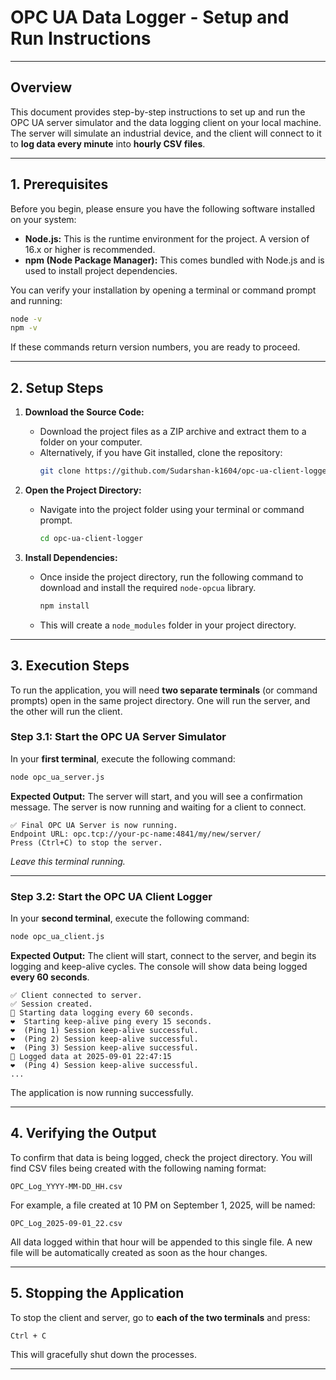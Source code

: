 # OPC UA Data Logger - Setup and Run Instructions

---

## Overview

This document provides step-by-step instructions to set up and run the OPC UA server simulator and the data logging client on your local machine. The server will simulate an industrial device, and the client will connect to it to **log data every minute** into **hourly CSV files**.

---

## 1. Prerequisites

Before you begin, please ensure you have the following software installed on your system:

- **Node.js:** This is the runtime environment for the project. A version of 16.x or higher is recommended.  
- **npm (Node Package Manager):** This comes bundled with Node.js and is used to install project dependencies.

You can verify your installation by opening a terminal or command prompt and running:

```bash
node -v
npm -v
```

If these commands return version numbers, you are ready to proceed.

---

## 2. Setup Steps

1. **Download the Source Code:**
   - Download the project files as a ZIP archive and extract them to a folder on your computer.  
   - Alternatively, if you have Git installed, clone the repository:
     ```bash
     git clone https://github.com/Sudarshan-k1604/opc-ua-client-logger.git
     ```

2. **Open the Project Directory:**
   - Navigate into the project folder using your terminal or command prompt.
     ```bash
     cd opc-ua-client-logger
     ```

3. **Install Dependencies:**
   - Once inside the project directory, run the following command to download and install the required `node-opcua` library.
     ```bash
     npm install
     ```
   - This will create a `node_modules` folder in your project directory.

---

## 3. Execution Steps

To run the application, you will need **two separate terminals** (or command prompts) open in the same project directory. One will run the server, and the other will run the client.

### Step 3.1: Start the OPC UA Server Simulator

In your **first terminal**, execute the following command:

```bash
node opc_ua_server.js
```

**Expected Output:** The server will start, and you will see a confirmation message. The server is now running and waiting for a client to connect.

```
✅ Final OPC UA Server is now running.
Endpoint URL: opc.tcp://your-pc-name:4841/my/new/server/
Press (Ctrl+C) to stop the server.
```

*Leave this terminal running.*

---

### Step 3.2: Start the OPC UA Client Logger

In your **second terminal**, execute the following command:

```bash
node opc_ua_client.js
```

**Expected Output:** The client will start, connect to the server, and begin its logging and keep-alive cycles. The console will show data being logged **every 60 seconds**.

```
✅ Client connected to server.
✅ Session created.
🚀 Starting data logging every 60 seconds.
❤️  Starting keep-alive ping every 15 seconds.
❤️  (Ping 1) Session keep-alive successful.
❤️  (Ping 2) Session keep-alive successful.
❤️  (Ping 3) Session keep-alive successful.
📝 Logged data at 2025-09-01 22:47:15
❤️  (Ping 4) Session keep-alive successful.
...
```

The application is now running successfully.

---

## 4. Verifying the Output

To confirm that data is being logged, check the project directory. You will find CSV files being created with the following naming format:

```
OPC_Log_YYYY-MM-DD_HH.csv
```

For example, a file created at 10 PM on September 1, 2025, will be named:

```
OPC_Log_2025-09-01_22.csv
```

All data logged within that hour will be appended to this single file. A new file will be automatically created as soon as the hour changes.

---

## 5. Stopping the Application

To stop the client and server, go to **each of the two terminals** and press:

```
Ctrl + C
```

This will gracefully shut down the processes.

---
